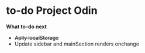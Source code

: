 # to-do Project Odin

**What to-do next**

- ~~Aplly localStorage~~
- Update sidebar and mainSection renders onchange
